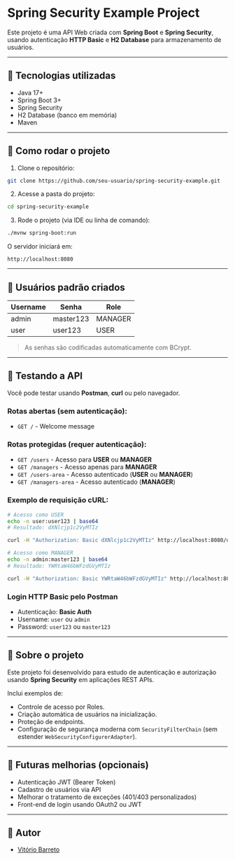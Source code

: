 # Spring Security Example Project

Este projeto é uma API Web criada com **Spring Boot** e **Spring Security**, usando autenticação **HTTP Basic** e **H2 Database** para armazenamento de usuários.

---

## 📁 Tecnologias utilizadas

- Java 17+
- Spring Boot 3+
- Spring Security
- H2 Database (banco em memória)
- Maven

---

## 🔧 Como rodar o projeto

1. Clone o repositório:

```bash
git clone https://github.com/seu-usuario/spring-security-example.git
```

2. Acesse a pasta do projeto:

```bash
cd spring-security-example
```

3. Rode o projeto (via IDE ou linha de comando):

```bash
./mvnw spring-boot:run
```

O servidor iniciará em:

```
http://localhost:8080
```

---

## 🔐 Usuários padrão criados

| Username | Senha     | Role    |
|----------|-----------|---------|
| admin    | master123 | MANAGER |
| user     | user123   | USER    |

> As senhas são codificadas automaticamente com BCrypt.

---

## 🔗 Testando a API

Você pode testar usando **Postman**, **curl** ou pelo navegador.

### Rotas abertas (sem autenticação):
- `GET /` - Welcome message

### Rotas protegidas (requer autenticação):

- `GET /users` - Acesso para **USER** ou **MANAGER**
- `GET /managers` - Acesso apenas para **MANAGER**
- `GET /users-area` - Acesso autenticado (**USER** ou **MANAGER**)
- `GET /managers-area` - Acesso autenticado (**MANAGER**)

### Exemplo de requisição cURL:

```bash
# Acesso como USER
echo -n user:user123 | base64
# Resultado: dXNlcjp1c2VyMTIz

curl -H "Authorization: Basic dXNlcjp1c2VyMTIz" http://localhost:8080/users
```

```bash
# Acesso como MANAGER
echo -n admin:master123 | base64
# Resultado: YWRtaW46bWFzdGVyMTIz

curl -H "Authorization: Basic YWRtaW46bWFzdGVyMTIz" http://localhost:8080/managers
```

### Login HTTP Basic pelo Postman
- Autenticação: **Basic Auth**
- Username: `user` ou `admin`
- Password: `user123` ou `master123`

---

## 🎉 Sobre o projeto

Este projeto foi desenvolvido para estudo de autenticação e autorização usando **Spring Security** em aplicações REST APIs.

Inclui exemplos de:
- Controle de acesso por Roles.
- Criação automática de usuários na inicialização.
- Proteção de endpoints.
- Configuração de segurança moderna com `SecurityFilterChain` (sem estender `WebSecurityConfigurerAdapter`).

---

## 📅 Futuras melhorias (opcionais)

- Autenticação JWT (Bearer Token)
- Cadastro de usuários via API
- Melhorar o tratamento de exceções (401/403 personalizados)
- Front-end de login usando OAuth2 ou JWT

---

## 👤 Autor

- [Vitório Barreto]([https://github.com/seu-usuario](https://github.com/VitorioBarreto))

